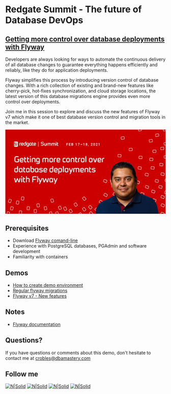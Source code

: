 # Redgate Summit - The future of Database DevOps
## [Getting more control over database deployments with Flyway](https://bit.ly/3dd6Ori)  

Developers are always looking for ways to automate the continuous delivery of all database changes to guarantee everything happens efficiently and reliably, like they do for application deployments.

Flyway simplifies this process by introducing version control of database changes. With a rich collection of existing and brand-new features like cherry-pick, hot-fixes synchronization, and cloud storage locations, the latest version of this database migrations engine provides even more control over deployments. 

Join me in this session to explore and discuss the new features of Flyway v7 which make it one of best database version control and migration tools in the market.

[![N|Solid](./RedgateSummit-CarlosRobles.jpg)](https://bit.ly/3dd6Ori)

## **Prerequisites**  
* Download [Flyway comand-line](https://flywaydb.org/download/)
* Experience with PostgreSQL databases, PGAdmin and software development
* Familiarity with containers

## **Demos**  
* [How to create demo environment](Demo_00)
* [Regular flyway migrations](Demo_01)
* [Flyway v7 - New features](Demo_02)

## Notes

* [Flyway documentation](flywaydb.org/documentation)


## Questions?
If you have questions or comments about this demo, don't hesitate to contact me at <crobles@dbamastery.com>

## Follow me
[![N|Solid](http://dbamastery.com/wp-content/uploads/2018/08/if_twitter_circle_color_107170.png)](https://twitter.com/dbamastery) [![N|Solid](http://dbamastery.com/wp-content/uploads/2018/08/if_github_circle_black_107161.png)](https://github.com/dbamaster) [![N|Solid](http://dbamastery.com/wp-content/uploads/2018/08/if_linkedin_circle_color_107178.png)](https://www.linkedin.com/in/croblesdba/) [![N|Solid](http://dbamastery.com/wp-content/uploads/2018/08/if_browser_1055104.png)](http://dbamastery.com/)